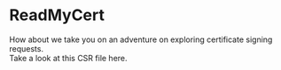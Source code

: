 # ReadMyCert

How about we take you on an adventure on exploring certificate signing requests.</br>
Take a look at this CSR file here.
